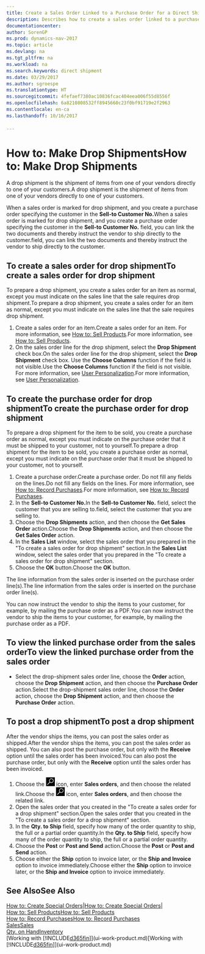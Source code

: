 ```yaml
---
title: Create a Sales Order Linked to a Purchase Order for a Direct Shipment
description: Describes how to create a sales order linked to a purchase order to enable shipment directly from the vendor to the customer.
documentationcenter: 
author: SorenGP
ms.prod: dynamics-nav-2017
ms.topic: article
ms.devlang: na
ms.tgt_pltfrm: na
ms.workload: na
ms.search.keywords: direct shipment
ms.date: 03/29/2017
ms.author: sgroespe
ms.translationtype: HT
ms.sourcegitcommit: 4fefaef7380ac10836fcac404eea006f55d8556f
ms.openlocfilehash: 6a8210808532ff8945660c23f0bf91719e2f2963
ms.contentlocale: en-ca
ms.lasthandoff: 10/16/2017

---
```

# <a name="how-to-make-drop-shipments"></a><span data-ttu-id="5a146-103">How to: Make Drop Shipments</span><span class="sxs-lookup"><span data-stu-id="5a146-103">How to: Make Drop Shipments</span></span>
<span data-ttu-id="5a146-104">A drop shipment is the shipment of items from one of your vendors directly to one of your customers.</span><span class="sxs-lookup"><span data-stu-id="5a146-104">A drop shipment is the shipment of items from one of your vendors directly to one of your customers.</span></span>

<span data-ttu-id="5a146-105">When a sales order is marked for drop shipment, and you create a purchase order specifying the customer in the **Sell-to Customer No.**</span><span class="sxs-lookup"><span data-stu-id="5a146-105">When a sales order is marked for drop shipment, and you create a purchase order specifying the customer in the **Sell-to Customer No.**</span></span> <span data-ttu-id="5a146-106">field, you can link the two documents and thereby instruct the vendor to ship directly to the customer.</span><span class="sxs-lookup"><span data-stu-id="5a146-106">field, you can link the two documents and thereby instruct the vendor to ship directly to the customer.</span></span>

## <a name="to-create-a-sales-order-for-drop-shipment"></a><span data-ttu-id="5a146-107">To create a sales order for drop shipment</span><span class="sxs-lookup"><span data-stu-id="5a146-107">To create a sales order for drop shipment</span></span>
<span data-ttu-id="5a146-108">To prepare a drop shipment, you create a sales order for an item as normal, except you must indicate on the sales line that the sale requires drop shipment.</span><span class="sxs-lookup"><span data-stu-id="5a146-108">To prepare a drop shipment, you create a sales order for an item as normal, except you must indicate on the sales line that the sale requires drop shipment.</span></span>

1. <span data-ttu-id="5a146-109">Create a sales order for an item.</span><span class="sxs-lookup"><span data-stu-id="5a146-109">Create a sales order for an item.</span></span> <span data-ttu-id="5a146-110">For more information, see [How to: Sell Products](sales-how-sell-products.md).</span><span class="sxs-lookup"><span data-stu-id="5a146-110">For more information, see [How to: Sell Products](sales-how-sell-products.md).</span></span>
2. <span data-ttu-id="5a146-111">On the sales order line for the drop shipment, select the **Drop Shipment** check box.</span><span class="sxs-lookup"><span data-stu-id="5a146-111">On the sales order line for the drop shipment, select the **Drop Shipment** check box.</span></span> <span data-ttu-id="5a146-112">Use the **Choose Columns** function if the field is not visible.</span><span class="sxs-lookup"><span data-stu-id="5a146-112">Use the **Choose Columns** function if the field is not visible.</span></span> <span data-ttu-id="5a146-113">For more information, see [User Personalization](ui-user-personalization.md).</span><span class="sxs-lookup"><span data-stu-id="5a146-113">For more information, see [User Personalization](ui-user-personalization.md).</span></span>

## <a name="to-create-the-purchase-order-for-drop-shipment"></a><span data-ttu-id="5a146-114">To create the purchase order for drop shipment</span><span class="sxs-lookup"><span data-stu-id="5a146-114">To create the purchase order for drop shipment</span></span>
<span data-ttu-id="5a146-115">To prepare a drop shipment for the item to be sold, you create a purchase order as normal, except you must indicate on the purchase order that it must be shipped to your customer, not to yourself.</span><span class="sxs-lookup"><span data-stu-id="5a146-115">To prepare a drop shipment for the item to be sold, you create a purchase order as normal, except you must indicate on the purchase order that it must be shipped to your customer, not to yourself.</span></span>

1. <span data-ttu-id="5a146-116">Create a purchase order.</span><span class="sxs-lookup"><span data-stu-id="5a146-116">Create a purchase order.</span></span> <span data-ttu-id="5a146-117">Do not fill any fields on the lines.</span><span class="sxs-lookup"><span data-stu-id="5a146-117">Do not fill any fields on the lines.</span></span> <span data-ttu-id="5a146-118">For more information, see [How to: Record Purchases](purchasing-how-record-purchases.md).</span><span class="sxs-lookup"><span data-stu-id="5a146-118">For more information, see [How to: Record Purchases](purchasing-how-record-purchases.md).</span></span>
2. <span data-ttu-id="5a146-119">In the **Sell-to Customer No.**</span><span class="sxs-lookup"><span data-stu-id="5a146-119">In the **Sell-to Customer No.**</span></span> <span data-ttu-id="5a146-120">field, select the customer that you are selling to.</span><span class="sxs-lookup"><span data-stu-id="5a146-120">field, select the customer that you are selling to.</span></span>
3. <span data-ttu-id="5a146-121">Choose the **Drop Shipments** action, and then choose the **Get Sales Order** action.</span><span class="sxs-lookup"><span data-stu-id="5a146-121">Choose the **Drop Shipments** action, and then choose the **Get Sales Order** action.</span></span>
4. <span data-ttu-id="5a146-122">In the **Sales List** window, select the sales order that you prepared in the "To create a sales order for drop shipment" section.</span><span class="sxs-lookup"><span data-stu-id="5a146-122">In the **Sales List** window, select the sales order that you prepared in the "To create a sales order for drop shipment" section.</span></span>
5. <span data-ttu-id="5a146-123">Choose the **OK** button.</span><span class="sxs-lookup"><span data-stu-id="5a146-123">Choose the **OK** button.</span></span>

<span data-ttu-id="5a146-124">The line information from the sales order is inserted on the purchase order line(s).</span><span class="sxs-lookup"><span data-stu-id="5a146-124">The line information from the sales order is inserted on the purchase order line(s).</span></span>

<span data-ttu-id="5a146-125">You can now instruct the vendor to ship the items to your customer, for example, by mailing the purchase order as a PDF.</span><span class="sxs-lookup"><span data-stu-id="5a146-125">You can now instruct the vendor to ship the items to your customer, for example, by mailing the purchase order as a PDF.</span></span>     

## <a name="to-view-the-linked-purchase-order-from-the-sales-order"></a><span data-ttu-id="5a146-126">To view the linked purchase order from the sales order</span><span class="sxs-lookup"><span data-stu-id="5a146-126">To view the linked purchase order from the sales order</span></span>
* <span data-ttu-id="5a146-127">Select the drop-shipment sales order line, choose the **Order** action, choose the **Drop Shipment** action, and then choose the **Purchase Order** action.</span><span class="sxs-lookup"><span data-stu-id="5a146-127">Select the drop-shipment sales order line, choose the **Order** action, choose the **Drop Shipment** action, and then choose the **Purchase Order** action.</span></span>

## <a name="to-post-a-drop-shipment"></a><span data-ttu-id="5a146-128">To post a drop shipment</span><span class="sxs-lookup"><span data-stu-id="5a146-128">To post a drop shipment</span></span>
<span data-ttu-id="5a146-129">After the vendor ships the items, you can post the sales order as shipped.</span><span class="sxs-lookup"><span data-stu-id="5a146-129">After the vendor ships the items, you can post the sales order as shipped.</span></span> <span data-ttu-id="5a146-130">You can also post the purchase order, but only with the **Receive** option until the sales order has been invoiced.</span><span class="sxs-lookup"><span data-stu-id="5a146-130">You can also post the purchase order, but only with the **Receive** option until the sales order has been invoiced.</span></span>

1. <span data-ttu-id="5a146-131">Choose the ![Search for Page or Report](media/ui-search/search_small.png "Search for Page or Report icon") icon, enter **Sales orders**, and then choose the related link.</span><span class="sxs-lookup"><span data-stu-id="5a146-131">Choose the ![Search for Page or Report](media/ui-search/search_small.png "Search for Page or Report icon") icon, enter **Sales orders**, and then choose the related link.</span></span>
2. <span data-ttu-id="5a146-132">Open the sales order that you created in the "To create a sales order for a drop shipment" section.</span><span class="sxs-lookup"><span data-stu-id="5a146-132">Open the sales order that you created in the "To create a sales order for a drop shipment" section.</span></span>
3. <span data-ttu-id="5a146-133">In the **Qty. to Ship** field, specify how many of the order quantity to ship, the full or a partial order quantity.</span><span class="sxs-lookup"><span data-stu-id="5a146-133">In the **Qty. to Ship** field, specify how many of the order quantity to ship, the full or a partial order quantity.</span></span>
4. <span data-ttu-id="5a146-134">Choose the **Post** or **Post and Send** action.</span><span class="sxs-lookup"><span data-stu-id="5a146-134">Choose the **Post** or **Post and Send** action.</span></span>
5. <span data-ttu-id="5a146-135">Choose either the **Ship** option to invoice later, or the **Ship and Invoice** option to invoice immediately.</span><span class="sxs-lookup"><span data-stu-id="5a146-135">Choose either the **Ship** option to invoice later, or the **Ship and Invoice** option to invoice immediately.</span></span>

## <a name="see-also"></a><span data-ttu-id="5a146-136">See Also</span><span class="sxs-lookup"><span data-stu-id="5a146-136">See Also</span></span>
<span data-ttu-id="5a146-137">[How to: Create Special Orders](sales-how-to-create-special-orders.md)|</span><span class="sxs-lookup"><span data-stu-id="5a146-137">[How to: Create Special Orders](sales-how-to-create-special-orders.md)|</span></span>  
[<span data-ttu-id="5a146-138">How to: Sell Products</span><span class="sxs-lookup"><span data-stu-id="5a146-138">How to: Sell Products</span></span>](sales-how-sell-products.md)  
[<span data-ttu-id="5a146-139">How to: Record Purchases</span><span class="sxs-lookup"><span data-stu-id="5a146-139">How to: Record Purchases</span></span>](purchasing-how-record-purchases.md)  
[<span data-ttu-id="5a146-140">Sales</span><span class="sxs-lookup"><span data-stu-id="5a146-140">Sales</span></span>](sales-manage-sales.md)  
[<span data-ttu-id="5a146-141">Qty. on Hand</span><span class="sxs-lookup"><span data-stu-id="5a146-141">Inventory</span></span>](inventory-manage-inventory.md)  
<span data-ttu-id="5a146-142">[Working with [!INCLUDE[d365fin](includes/d365fin_md.md)]](ui-work-product.md)</span><span class="sxs-lookup"><span data-stu-id="5a146-142">[Working with [!INCLUDE[d365fin](includes/d365fin_md.md)]](ui-work-product.md)</span></span>

